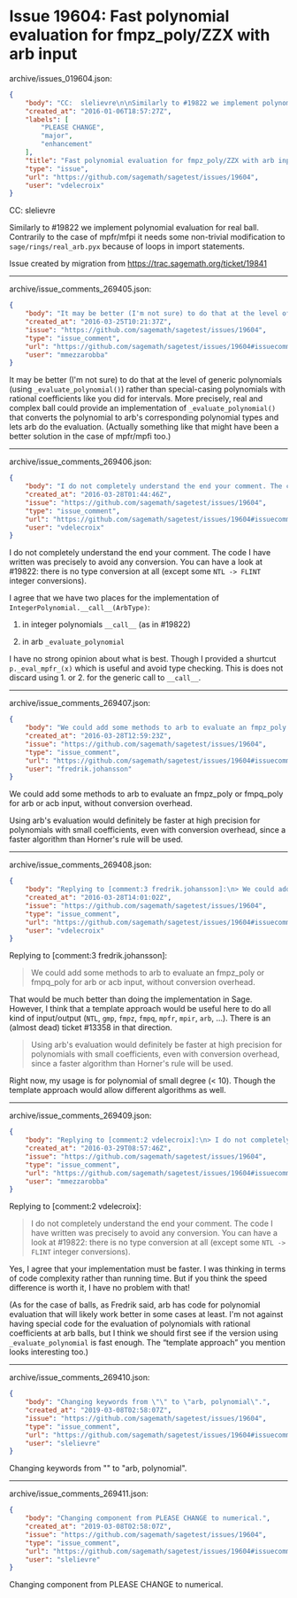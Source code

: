 # Issue 19604: Fast polynomial evaluation for fmpz_poly/ZZX with arb input

archive/issues_019604.json:
```json
{
    "body": "CC:  slelievre\n\nSimilarly to #19822 we implement polynomial evaluation for real ball. Contrarily to the case of mpfr/mfpi it needs some non-trivial modification to `sage/rings/real_arb.pyx` because of loops in import statements.\n\nIssue created by migration from https://trac.sagemath.org/ticket/19841\n\n",
    "created_at": "2016-01-06T18:57:27Z",
    "labels": [
        "PLEASE CHANGE",
        "major",
        "enhancement"
    ],
    "title": "Fast polynomial evaluation for fmpz_poly/ZZX with arb input",
    "type": "issue",
    "url": "https://github.com/sagemath/sagetest/issues/19604",
    "user": "vdelecroix"
}
```
CC:  slelievre

Similarly to #19822 we implement polynomial evaluation for real ball. Contrarily to the case of mpfr/mfpi it needs some non-trivial modification to `sage/rings/real_arb.pyx` because of loops in import statements.

Issue created by migration from https://trac.sagemath.org/ticket/19841





---

archive/issue_comments_269405.json:
```json
{
    "body": "It may be better (I'm not sure) to do that at the level of generic polynomials (using `_evaluate_polynomial()`) rather than special-casing polynomials with rational coefficients like you did for intervals. More precisely, real and complex ball could provide an implementation of `_evaluate_polynomial()` that converts the polynomial to arb's corresponding polynomial types and lets arb do the evaluation. (Actually something like that might have been a better solution in the case of mpfr/mpfi too.)",
    "created_at": "2016-03-25T10:21:37Z",
    "issue": "https://github.com/sagemath/sagetest/issues/19604",
    "type": "issue_comment",
    "url": "https://github.com/sagemath/sagetest/issues/19604#issuecomment-269405",
    "user": "mmezzarobba"
}
```

It may be better (I'm not sure) to do that at the level of generic polynomials (using `_evaluate_polynomial()`) rather than special-casing polynomials with rational coefficients like you did for intervals. More precisely, real and complex ball could provide an implementation of `_evaluate_polynomial()` that converts the polynomial to arb's corresponding polynomial types and lets arb do the evaluation. (Actually something like that might have been a better solution in the case of mpfr/mpfi too.)



---

archive/issue_comments_269406.json:
```json
{
    "body": "I do not completely understand the end your comment. The code I have written was precisely to avoid any conversion. You can have a look at #19822: there is no type conversion at all (except some `NTL -> FLINT` integer conversions).\n\nI agree that we have two places for the implementation of `IntegerPolynomial.__call__(ArbType)`:\n\n1. in integer polynomials  `__call__` (as in #19822)\n\n2. in arb `_evaluate_polynomial`\n\nI have no strong opinion about what is best. Though I provided a shurtcut `p._eval_mpfr_(x)` which is useful and avoid type checking. This is does not discard using 1. or 2. for the generic call to `__call__`.",
    "created_at": "2016-03-28T01:44:46Z",
    "issue": "https://github.com/sagemath/sagetest/issues/19604",
    "type": "issue_comment",
    "url": "https://github.com/sagemath/sagetest/issues/19604#issuecomment-269406",
    "user": "vdelecroix"
}
```

I do not completely understand the end your comment. The code I have written was precisely to avoid any conversion. You can have a look at #19822: there is no type conversion at all (except some `NTL -> FLINT` integer conversions).

I agree that we have two places for the implementation of `IntegerPolynomial.__call__(ArbType)`:

1. in integer polynomials  `__call__` (as in #19822)

2. in arb `_evaluate_polynomial`

I have no strong opinion about what is best. Though I provided a shurtcut `p._eval_mpfr_(x)` which is useful and avoid type checking. This is does not discard using 1. or 2. for the generic call to `__call__`.



---

archive/issue_comments_269407.json:
```json
{
    "body": "We could add some methods to arb to evaluate an fmpz_poly or fmpq_poly for arb or acb input, without conversion overhead.\n\nUsing arb's evaluation would definitely be faster at high precision for polynomials with small coefficients, even with conversion overhead, since a faster algorithm than Horner's rule will be used.",
    "created_at": "2016-03-28T12:59:23Z",
    "issue": "https://github.com/sagemath/sagetest/issues/19604",
    "type": "issue_comment",
    "url": "https://github.com/sagemath/sagetest/issues/19604#issuecomment-269407",
    "user": "fredrik.johansson"
}
```

We could add some methods to arb to evaluate an fmpz_poly or fmpq_poly for arb or acb input, without conversion overhead.

Using arb's evaluation would definitely be faster at high precision for polynomials with small coefficients, even with conversion overhead, since a faster algorithm than Horner's rule will be used.



---

archive/issue_comments_269408.json:
```json
{
    "body": "Replying to [comment:3 fredrik.johansson]:\n> We could add some methods to arb to evaluate an fmpz_poly or fmpq_poly for arb or acb input, without conversion overhead.\n\nThat would be much better than doing the implementation in Sage. However, I think that a template approach would be useful here to do all kind of input/output (`NTL`, `gmp`, `fmpz`, `fmpq`, `mpfr`, `mpir`, `arb`, ...). There is an (almost dead) ticket #13358 in that direction.\n\n> Using arb's evaluation would definitely be faster at high precision for polynomials with small coefficients, even with conversion overhead, since a faster algorithm than Horner's rule will be used.\n\nRight now, my usage is for polynomial of small degree (< 10). Though the template approach would allow different algorithms as well.",
    "created_at": "2016-03-28T14:01:02Z",
    "issue": "https://github.com/sagemath/sagetest/issues/19604",
    "type": "issue_comment",
    "url": "https://github.com/sagemath/sagetest/issues/19604#issuecomment-269408",
    "user": "vdelecroix"
}
```

Replying to [comment:3 fredrik.johansson]:
> We could add some methods to arb to evaluate an fmpz_poly or fmpq_poly for arb or acb input, without conversion overhead.

That would be much better than doing the implementation in Sage. However, I think that a template approach would be useful here to do all kind of input/output (`NTL`, `gmp`, `fmpz`, `fmpq`, `mpfr`, `mpir`, `arb`, ...). There is an (almost dead) ticket #13358 in that direction.

> Using arb's evaluation would definitely be faster at high precision for polynomials with small coefficients, even with conversion overhead, since a faster algorithm than Horner's rule will be used.

Right now, my usage is for polynomial of small degree (< 10). Though the template approach would allow different algorithms as well.



---

archive/issue_comments_269409.json:
```json
{
    "body": "Replying to [comment:2 vdelecroix]:\n> I do not completely understand the end your comment. The code I have written was precisely to avoid any conversion. You can have a look at #19822: there is no type conversion at all (except some `NTL -> FLINT` integer conversions).\n\nYes, I agree that your implementation must be faster. I was thinking in terms of code complexity rather than running time. But if you think the speed difference is worth it, I have no problem with that!\n\n(As for the case of balls, as Fredrik said, arb has code for polynomial evaluation that will likely work better in some cases at least. I'm not against having special code for the evaluation of polynomials with rational coefficients at arb balls, but I think we should first see if the version using `_evaluate_polynomial` is fast enough. The \u201ctemplate approach\u201d you mention looks interesting too.)",
    "created_at": "2016-03-29T08:57:46Z",
    "issue": "https://github.com/sagemath/sagetest/issues/19604",
    "type": "issue_comment",
    "url": "https://github.com/sagemath/sagetest/issues/19604#issuecomment-269409",
    "user": "mmezzarobba"
}
```

Replying to [comment:2 vdelecroix]:
> I do not completely understand the end your comment. The code I have written was precisely to avoid any conversion. You can have a look at #19822: there is no type conversion at all (except some `NTL -> FLINT` integer conversions).

Yes, I agree that your implementation must be faster. I was thinking in terms of code complexity rather than running time. But if you think the speed difference is worth it, I have no problem with that!

(As for the case of balls, as Fredrik said, arb has code for polynomial evaluation that will likely work better in some cases at least. I'm not against having special code for the evaluation of polynomials with rational coefficients at arb balls, but I think we should first see if the version using `_evaluate_polynomial` is fast enough. The “template approach” you mention looks interesting too.)



---

archive/issue_comments_269410.json:
```json
{
    "body": "Changing keywords from \"\" to \"arb, polynomial\".",
    "created_at": "2019-03-08T02:58:07Z",
    "issue": "https://github.com/sagemath/sagetest/issues/19604",
    "type": "issue_comment",
    "url": "https://github.com/sagemath/sagetest/issues/19604#issuecomment-269410",
    "user": "slelievre"
}
```

Changing keywords from "" to "arb, polynomial".



---

archive/issue_comments_269411.json:
```json
{
    "body": "Changing component from PLEASE CHANGE to numerical.",
    "created_at": "2019-03-08T02:58:07Z",
    "issue": "https://github.com/sagemath/sagetest/issues/19604",
    "type": "issue_comment",
    "url": "https://github.com/sagemath/sagetest/issues/19604#issuecomment-269411",
    "user": "slelievre"
}
```

Changing component from PLEASE CHANGE to numerical.
